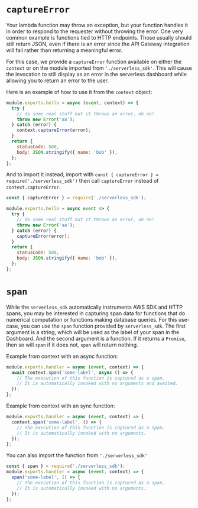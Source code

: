 # `captureError`

Your lambda function may throw an exception, but your function handles it in order to respond to
the requester without throwing the error. One very common example is functions tied to HTTP
endpoints. Those usually should still return JSON, even if there is an error since the API Gateway
integration will fail rather than returning a meaningful error.

For this case, we provide a `captureError` function available on either the `context` or on the
module imported from `'./serverless_sdk'`. This will cause the invocation to still display as an
error in the serverless dashboard while allowing you to return an error to the user.

Here is an example of how to use it from the `context` object:

```javascript
module.exports.hello = async (event, context) => {
  try {
    // do some real stuff but it throws an error, oh no!
    throw new Error('aa');
  } catch (error) {
    context.captureError(error);
  }
  return {
    statusCode: 500,
    body: JSON.stringify({ name: 'bob' }),
  };
};
```

And to import it instead, import with
`const { captureError } = require('./serverless_sdk')` then call `captureError` instead of
`context.captureError`.

```javascript
const { captureError } = require('./serverless_sdk');

module.exports.hello = async event => {
  try {
    // do some real stuff but it throws an error, oh no!
    throw new Error('aa');
  } catch (error) {
    captureError(error);
  }
  return {
    statusCode: 500,
    body: JSON.stringify({ name: 'bob' }),
  };
};
```

# `span`

While the `serverless_sdk` automatically instruments AWS SDK and HTTP spans, you may be interested
in capturing span data for functions that do numerical computation or functions making database
queries. For this use-case, you can use the `span` function provided by `serverless_sdk`. The first
argument is a string, which will be used as the label of your span in the Dashboard. And the second
argument is a function. If it returns a `Promise`, then so will `span` if it does not, `span` will
return nothing.

Example from context with an async function:

```javascript
module.exports.handler = async (event, context) => {
  await context.span('some-label', async () => {
    // The execution of this function is captured as a span.
    // It is automatically invoked with no arguments and awaited.
  });
};
```

Example from context with an sync function:

```javascript
module.exports.handler = async (event, context) => {
  context.span('some-label', () => {
    // The execution of this function is captured as a span.
    // It is automatically invoked with no arguments.
  });
};
```

You can also import the function from `'./serverless_sdk'`

```javascript
const { span } = require('./serverless_sdk');
module.exports.handler = async (event, context) => {
  span('some-label', () => {
    // The execution of this function is captured as a span.
    // It is automatically invoked with no arguments.
  });
};
```
